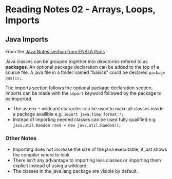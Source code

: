 # Reading Notes 02 - Arrays, Loops, Imports

## Java Imports

From the [Java Notes section from ENSTA Paris](https://perso.ensta-paris.fr/~diam/java/online/notes-java/language/10basics/import.html) 

Java classes can be grouped together into directories refered to as **packages**. An optional package declaration can be added to the top of a source file. A java file in a folder named "basics" could be declared `package basics;`.

The imports section follows the optional package declaration section. Imports can be made with the `import` keyword followed by the package to be imported. 

- The asterix `*` wildcard character can be used to make all classes inside a package availible e.g. `import java.time.format.*;`
- Instead of importing needed classes can be used fully qualified e.g. `java.util.Random rand = new java.util.Random();`

### Other Notes

- Importing does not increase the size of the java executable, it just shows the compiler where to look.
- There isn't any advantage to importing less classes or importing them explicit instead of using a wildcard.
- The classes in the java.lang package are visible by default.

